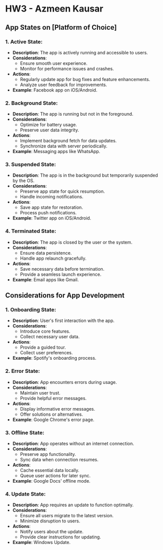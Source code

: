 # HW3 - Azmeen Kausar

## App States on [Platform of Choice]

### 1. Active State:
   - **Description**: The app is actively running and accessible to users.
   - **Considerations**: 
      - Ensure smooth user experience.
      - Monitor for performance issues and crashes.
   - **Actions**:
      - Regularly update app for bug fixes and feature enhancements.
      - Analyze user feedback for improvements.
   - **Example**: Facebook app on iOS/Android.

### 2. Background State:
   - **Description**: The app is running but not in the foreground.
   - **Considerations**: 
      - Optimize for battery usage.
      - Preserve user data integrity.
   - **Actions**:
      - Implement background fetch for data updates.
      - Synchronize data with server periodically.
   - **Example**: Messaging apps like WhatsApp.

### 3. Suspended State:
   - **Description**: The app is in the background but temporarily suspended by the OS.
   - **Considerations**: 
      - Preserve app state for quick resumption.
      - Handle incoming notifications.
   - **Actions**:
      - Save app state for restoration.
      - Process push notifications.
   - **Example**: Twitter app on iOS/Android.

### 4. Terminated State:
   - **Description**: The app is closed by the user or the system.
   - **Considerations**: 
      - Ensure data persistence.
      - Handle app relaunch gracefully.
   - **Actions**:
      - Save necessary data before termination.
      - Provide a seamless launch experience.
   - **Example**: Email apps like Gmail.

## Considerations for App Development

### 1. Onboarding State:
   - **Description**: User's first interaction with the app.
   - **Considerations**: 
      - Introduce core features.
      - Collect necessary user data.
   - **Actions**:
      - Provide a guided tour.
      - Collect user preferences.
   - **Example**: Spotify's onboarding process.

### 2. Error State:
   - **Description**: App encounters errors during usage.
   - **Considerations**: 
      - Maintain user trust.
      - Provide helpful error messages.
   - **Actions**:
      - Display informative error messages.
      - Offer solutions or alternatives.
   - **Example**: Google Chrome's error page.

### 3. Offline State:
   - **Description**: App operates without an internet connection.
   - **Considerations**: 
      - Preserve app functionality.
      - Sync data when connection resumes.
   - **Actions**:
      - Cache essential data locally.
      - Queue user actions for later sync.
   - **Example**: Google Docs' offline mode.

### 4. Update State:
   - **Description**: App requires an update to function optimally.
   - **Considerations**: 
      - Ensure all users migrate to the latest version.
      - Minimize disruption to users.
   - **Actions**:
      - Notify users about the update.
      - Provide clear instructions for updating.
   - **Example**: Windows Update.

